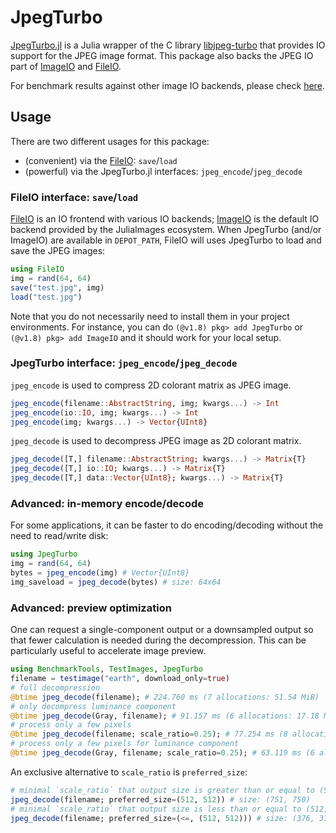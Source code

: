 # JpegTurbo

[JpegTurbo.jl](https://github.com/johnnychen94/JpegTurbo.jl) is a Julia wrapper of the C library
[libjpeg-turbo](https://github.com/libjpeg-turbo/libjpeg-turbo) that provides IO support for the
JPEG image format. This package also backs the JPEG IO part of
[ImageIO](https://github.com/JuliaIO/ImageIO.jl) and [FileIO](https://github.com/JuliaIO/FileIO.jl).

For benchmark results against other image IO backends, please check
[here](https://github.com/johnnychen94/JpegTurbo.jl/issues/15).

## Usage

There are two different usages for this package:

- (convenient) via the [FileIO](https://github.com/JuliaIO/FileIO.jl): `save`/`load`
- (powerful) via the JpegTurbo.jl interfaces: `jpeg_encode`/`jpeg_decode`

### FileIO interface: `save`/`load`

[FileIO](https://github.com/JuliaIO/FileIO.jl) is an IO frontend with various IO backends;
[ImageIO](https://github.com/JuliaIO/ImageIO.jl) is the default IO backend provided by the
JuliaImages ecosystem. When JpegTurbo (and/or ImageIO) are available in `DEPOT_PATH`, FileIO will
uses JpegTurbo to load and save the JPEG images:

```julia
using FileIO
img = rand(64, 64)
save("test.jpg", img)
load("test.jpg")
```

Note that you do not necessarily need to install them in your project environments. For instance,
you can do `(@v1.8) pkg> add JpegTurbo` or `(@v1.8) pkg> add ImageIO` and it should work for your
local setup.

### JpegTurbo interface: `jpeg_encode`/`jpeg_decode`

`jpeg_encode` is used to compress 2D colorant matrix as JPEG image.

```julia
jpeg_encode(filename::AbstractString, img; kwargs...) -> Int
jpeg_encode(io::IO, img; kwargs...) -> Int
jpeg_encode(img; kwargs...) -> Vector{UInt8}
```

`jpeg_decode` is used to decompress JPEG image as 2D colorant matrix.

```julia
jpeg_decode([T,] filename::AbstractString; kwargs...) -> Matrix{T}
jpeg_decode([T,] io::IO; kwargs...) -> Matrix{T}
jpeg_decode([T,] data::Vector{UInt8}; kwargs...) -> Matrix{T}
```

### Advanced: in-memory encode/decode

For some applications, it can be faster to do encoding/decoding without the need
to read/write disk:

```julia
using JpegTurbo
img = rand(64, 64)
bytes = jpeg_encode(img) # Vector{UInt8}
img_saveload = jpeg_decode(bytes) # size: 64x64
```

### Advanced: preview optimization

One can request a single-component output or a downsampled output so that fewer calculation is
needed during the decompression. This can be particularly useful to accelerate image preview.

```julia
using BenchmarkTools, TestImages, JpegTurbo
filename = testimage("earth", download_only=true)
# full decompression
@btime jpeg_decode(filename); # 224.760 ms (7 allocations: 51.54 MiB)
# only decompress luminance component
@btime jpeg_decode(Gray, filename); # 91.157 ms (6 allocations: 17.18 MiB)
# process only a few pixels
@btime jpeg_decode(filename; scale_ratio=0.25); # 77.254 ms (8 allocations: 3.23 MiB)
# process only a few pixels for luminance component
@btime jpeg_decode(Gray, filename; scale_ratio=0.25); # 63.119 ms (6 allocations: 1.08 MiB)
```

An exclusive alternative to `scale_ratio` is `preferred_size`:

```julia
# minimal `scale_ratio` that output size is greater than or equal to (512, 512)
jpeg_decode(filename; preferred_size=(512, 512)) # size: (751, 750)
# minimal `scale_ratio` that output size is less than or equal to (512, 512)
jpeg_decode(filename; preferred_size=(<=, (512, 512))) # size: (376, 375)
```
